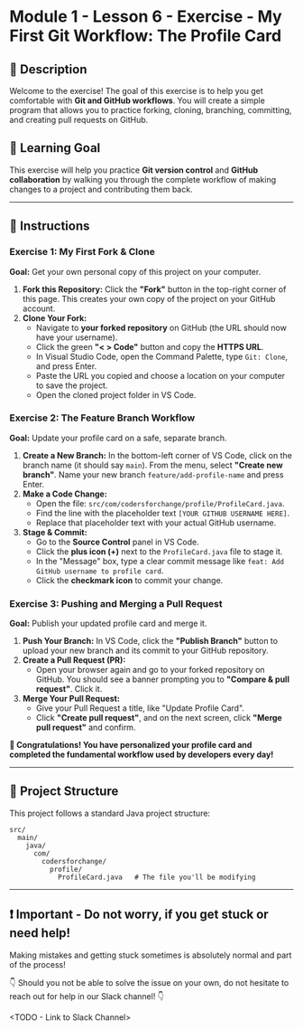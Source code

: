 # Module 1 - Lesson 6 - Exercise - My First Git Workflow: The Profile Card

## 📝 Description

Welcome to the exercise! The goal of this exercise is to help you get comfortable with **Git and GitHub workflows**. You will create a simple program that allows you to practice forking, cloning, branching, committing, and creating pull requests on GitHub.

## 🎯 Learning Goal

This exercise will help you practice **Git version control** and **GitHub collaboration** by walking you through the complete workflow of making changes to a project and contributing them back.

---

## 🚀 Instructions

### Exercise 1: My First Fork & Clone

**Goal:** Get your own personal copy of this project on your computer.

1.  **Fork this Repository:** Click the **"Fork"** button in the top-right corner of this page. This creates your own copy of the project on your GitHub account.
2.  **Clone Your Fork:**
    * Navigate to **your forked repository** on GitHub (the URL should now have your username).
    * Click the green **"< > Code"** button and copy the **HTTPS URL**.
    * In Visual Studio Code, open the Command Palette, type `Git: Clone`, and press Enter.
    * Paste the URL you copied and choose a location on your computer to save the project.
    * Open the cloned project folder in VS Code.

### Exercise 2: The Feature Branch Workflow

**Goal:** Update your profile card on a safe, separate branch.

1.  **Create a New Branch:** In the bottom-left corner of VS Code, click on the branch name (it should say `main`). From the menu, select **"Create new branch"**. Name your new branch `feature/add-profile-name` and press Enter.
2.  **Make a Code Change:**
    * Open the file: `src/com/codersforchange/profile/ProfileCard.java`.
    * Find the line with the placeholder text `[YOUR GITHUB USERNAME HERE]`.
    * Replace that placeholder text with your actual GitHub username.
3.  **Stage & Commit:**
    * Go to the **Source Control** panel in VS Code.
    * Click the **plus icon (+)** next to the `ProfileCard.java` file to stage it.
    * In the "Message" box, type a clear commit message like `feat: Add GitHub username to profile card`.
    * Click the **checkmark icon** to commit your change.

### Exercise 3: Pushing and Merging a Pull Request

**Goal:** Publish your updated profile card and merge it.

1.  **Push Your Branch:** In VS Code, click the **"Publish Branch"** button to upload your new branch and its commit to your GitHub repository.
2.  **Create a Pull Request (PR):**
    * Open your browser again and go to your forked repository on GitHub. You should see a banner prompting you to **"Compare & pull request"**. Click it.
3.  **Merge Your Pull Request:**
    * Give your Pull Request a title, like "Update Profile Card".
    * Click **"Create pull request"**, and on the next screen, click **"Merge pull request"** and confirm.

**🥳 Congratulations! You have personalized your profile card and completed the fundamental workflow used by developers every day!**

---

## 📂 Project Structure

This project follows a standard Java project structure:

```
src/
  main/
    java/
      com/
        codersforchange/
          profile/
            ProfileCard.java   # The file you'll be modifying
```

---

## ❗️ Important - Do not worry, if you get stuck or need help!

Making mistakes and getting stuck sometimes is absolutely normal and part of the process! 

👇 Should you not be able to solve the issue on your own, do not hesitate to reach out for help in our Slack channel! 👇

<TODO - Link to Slack Channel>